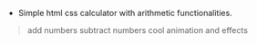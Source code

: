 * Simple html css calculator with arithmetic functionalities.

 > add numbers
 > subtract numbers
 > cool animation and effects
 